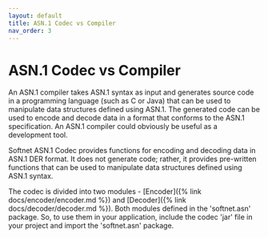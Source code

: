 ```yaml
---
layout: default
title: ASN.1 Codec vs Compiler
nav_order: 3
---
```

# ASN.1 Codec vs Compiler

An ASN.1 compiler takes ASN.1 syntax as input and generates source code in a programming language (such as C or Java) that can be used to manipulate data structures defined using ASN.1. The generated code can be used to encode and decode data in a format that conforms to the ASN.1 specification. An ASN.1 compiler could obviously be useful as a development tool.  

Softnet ASN.1 Codec provides functions for encoding and decoding data in ASN.1 DER format. It does not generate code; rather, it provides pre-written functions that can be used to manipulate data structures defined using ASN.1 syntax.  

The codec is divided into two modules -
[Encoder]({% link docs/encoder/encoder.md %})
and
[Decoder]({% link docs/decoder/decoder.md %}). Both modules defined in the 'softnet.asn' package. So, to use them in your application, include the codec 'jar' file in your project and import the 'softnet.asn' package.